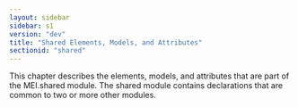 ```yaml
---
layout: sidebar
sidebar: s1
version: "dev"
title: "Shared Elements, Models, and Attributes"
sectionid: "shared"
---
```


This chapter describes the elements, models, and attributes that are part of the MEI.shared module. The shared module contains declarations that are common to two or more other modules.
